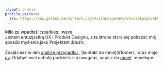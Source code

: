 ```yaml
---
layout: o-mnie
profile_picture:
  src: https://raw.githubusercontent.com/AnitakasperekUX/AnitakasperekUX.github.io/main/assets/img/profile-pic.jpg
---
```

<p>
 Miło że wpadłeś! :sparkles: :wave: <br>
Jestem entuzjastką UX i Produkt Designu, a ta strona stara się pokazać mój sposób myślenia,jako Projektant :blush: <br><br>
Znajdziesz w nim <a href="https://anitakasperekux.github.io/portfolio">analizę przypadku</a> , [kontakt do mnie](#footer) , oraz moje <a href="https://drive.google.com/drive/folders/1xgnFojJ_J6wicAkPbaV662YhJ7KLHCxb?usp=sharing">cv</a>. 
Gdybyś miał ochotę podzielić się uwagami, napisz do <a href="https://www.linkedin.com/in/anita-kasperek/">mnie!</a>. :envelope:.
</p> 



